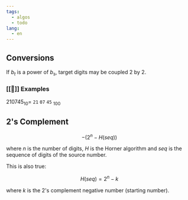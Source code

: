 ```yaml
---
tags:
  - algos
  - todo
lang:
  - en
---
```


## Conversions

If $b_{t}$ is a power of $b_{s}$, target digits may be coupled 2 by 2.

### [[🔎]] Examples

$210745_{10} =$ `21` `07` `45` $_{100}$

## 2's Complement

$$-(2^n - H(seq))$$

where $n$ is the number of digits, $H$ is the Horner algorithm and $seq$ is the sequence of digits of the source number.

This is also true:

$$H(seq) = 2^n - k$$

where $k$ is the 2's complement negative number (starting number).
